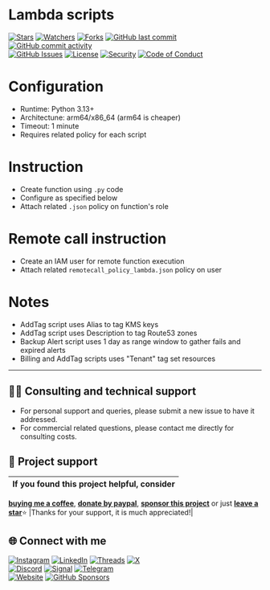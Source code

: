 # Lambda scripts

<!-- buttons -->
[![Stars](https://img.shields.io/github/stars/ivancarlosti/lambdascripts?label=⭐%20Stars&color=gold&style=flat)](https://github.com/ivancarlosti/lambdascripts/stargazers)
[![Watchers](https://img.shields.io/github/watchers/ivancarlosti/lambdascripts?label=Watchers&style=flat&color=red)](https://github.com/sponsors/ivancarlosti)
[![Forks](https://img.shields.io/github/forks/ivancarlosti/lambdascripts?label=Forks&style=flat&color=ff69b4)](https://github.com/sponsors/ivancarlosti)
[![GitHub last commit](https://img.shields.io/github/last-commit/ivancarlosti/lambdascripts?label=Last%20Commit)](https://github.com/ivancarlosti/lambdascripts/commits)
[![GitHub commit activity](https://img.shields.io/github/commit-activity/m/ivancarlosti/lambdascripts?label=Activity)](https://github.com/ivancarlosti/lambdascripts/pulse)  
[![GitHub Issues](https://img.shields.io/github/issues/ivancarlosti/lambdascripts?label=Issues&color=orange)](https://github.com/ivancarlosti/lambdascripts/issues)
[![License](https://img.shields.io/github/license/ivancarlosti/lambdascripts?label=License)](LICENSE)
[![Security](https://img.shields.io/badge/Security-View%20Here-purple)](https://github.com/ivancarlosti/lambdascripts/security)
[![Code of Conduct](https://img.shields.io/badge/Code%20of%20Conduct-2.1-4baaaa)](https://github.com/ivancarlosti/lambdascripts?tab=coc-ov-file)
<!-- endbuttons -->

# Configuration

* Runtime: Python 3.13+
* Architectune: arm64/x86_64 (arm64 is cheaper)
* Timeout: 1 minute
* Requires related policy for each script

# Instruction

* Create function using `.py` code 
* Configure as specified below
* Attach related `.json` policy  on function's role

# Remote call instruction

* Create an IAM user for remote function execution
* Attach related `remotecall_policy_lambda.json` policy on user

# Notes

* AddTag script uses Alias to tag KMS keys
* AddTag script uses Description to tag Route53 zones
* Backup Alert script uses 1 day as range window to gather fails and expired alerts
* Billing and AddTag scripts uses "Tenant" tag set resources

<!-- footer -->
---

## 🧑‍💻 Consulting and technical support
* For personal support and queries, please submit a new issue to have it addressed.
* For commercial related questions, please contact me directly for consulting costs. 

## 🩷 Project support
| If you found this project helpful, consider |
| :---: |
[**buying me a coffee**][buymeacoffee], [**donate by paypal**][paypal], [**sponsor this project**][sponsor] or just [**leave a star**](../..)⭐
|Thanks for your support, it is much appreciated!|

## 🌐 Connect with me
[![Instagram](https://img.shields.io/badge/Instagram-@ivancarlos-E4405F)](https://instagram.com/ivancarlos)
[![LinkedIn](https://img.shields.io/badge/LinkedIn-@ivancarlos-0077B5)](https://www.linkedin.com/in/ivancarlos)
[![Threads](https://img.shields.io/badge/Threads-@ivancarlos-808080)](https://threads.net/@ivancarlos)
[![X](https://img.shields.io/badge/X-@ivancarlos-000000)](https://x.com/ivancarlos)  
[![Discord](https://img.shields.io/badge/Discord-@ivancarlos.me-5865F2)](https://discord.com/users/ivancarlos.me)
[![Signal](https://img.shields.io/badge/Signal-@ivancarlos.01-2592E9)](https://icc.gg/.signal)
[![Telegram](https://img.shields.io/badge/Telegram-@ivancarlos-26A5E4)](https://t.me/ivancarlos)  
[![Website](https://img.shields.io/badge/Website-ivancarlos.me-FF6B6B)](https://ivancarlos.me)
[![GitHub Sponsors](https://img.shields.io/github/sponsors/ivancarlosti?label=GitHub%20Sponsors&color=ffc0cb)][sponsor]

[cc]: https://docs.github.com/en/communities/setting-up-your-project-for-healthy-contributions/adding-a-code-of-conduct-to-your-project
[contributing]: https://docs.github.com/en/articles/setting-guidelines-for-repository-contributors
[security]: https://docs.github.com/en/code-security/getting-started/adding-a-security-policy-to-your-repository
[support]: https://docs.github.com/en/articles/adding-support-resources-to-your-project
[it]: https://docs.github.com/en/communities/using-templates-to-encourage-useful-issues-and-pull-requests/configuring-issue-templates-for-your-repository#configuring-the-template-chooser
[prt]: https://docs.github.com/en/communities/using-templates-to-encourage-useful-issues-and-pull-requests/creating-a-pull-request-template-for-your-repository
[funding]: https://docs.github.com/en/articles/displaying-a-sponsor-button-in-your-repository
[ivancarlos]: https://ivancarlos.me
[buymeacoffee]: https://www.buymeacoffee.com/ivancarlos
[paypal]: https://icc.gg/donate
[sponsor]: https://github.com/sponsors/ivancarlosti
